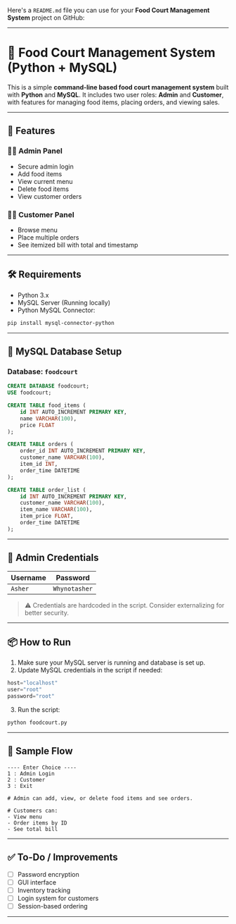 Here's a `README.md` file you can use for your **Food Court Management System** project on GitHub:

---

# 🥘 Food Court Management System (Python + MySQL)

This is a simple **command-line based food court management system** built with **Python** and **MySQL**. It includes two user roles: **Admin** and **Customer**, with features for managing food items, placing orders, and viewing sales.

---

## 🚀 Features

### 👨‍💼 Admin Panel

* Secure admin login
* Add food items
* View current menu
* Delete food items
* View customer orders

### 🧑‍🍽️ Customer Panel

* Browse menu
* Place multiple orders
* See itemized bill with total and timestamp

---

## 🛠️ Requirements

* Python 3.x
* MySQL Server (Running locally)
* Python MySQL Connector:

```bash
pip install mysql-connector-python
```

---

## 🧱 MySQL Database Setup

### Database: `foodcourt`

```sql
CREATE DATABASE foodcourt;
USE foodcourt;

CREATE TABLE food_items (
    id INT AUTO_INCREMENT PRIMARY KEY,
    name VARCHAR(100),
    price FLOAT
);

CREATE TABLE orders (
    order_id INT AUTO_INCREMENT PRIMARY KEY,
    customer_name VARCHAR(100),
    item_id INT,
    order_time DATETIME
);

CREATE TABLE order_list (
    id INT AUTO_INCREMENT PRIMARY KEY,
    customer_name VARCHAR(100),
    item_name VARCHAR(100),
    item_price FLOAT,
    order_time DATETIME
);
```

---

## 🔑 Admin Credentials

| Username | Password      |
| -------- | ------------- |
| `Asher`  | `Whynotasher` |

> ⚠️ Credentials are hardcoded in the script. Consider externalizing for better security.

---

## 📦 How to Run

1. Make sure your MySQL server is running and database is set up.
2. Update MySQL credentials in the script if needed:

```python
host="localhost"
user="root"
password="root"
```

3. Run the script:

```bash
python foodcourt.py
```

---

## 🧪 Sample Flow

```
---- Enter Choice ----
1 : Admin Login
2 : Customer
3 : Exit

# Admin can add, view, or delete food items and see orders.

# Customers can:
- View menu
- Order items by ID
- See total bill
```

---

## ✅ To-Do / Improvements

* [ ] Password encryption
* [ ] GUI interface
* [ ] Inventory tracking
* [ ] Login system for customers
* [ ] Session-based ordering

---


